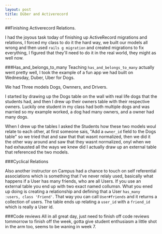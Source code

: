 ```yaml
---
layout: post
title: Düber and Activerecord
---
```


##Finishing Activerecord Relations.

I had the joyous task today of finishing up ActiveRecord migrations and relations, I forced my class to do it the hard way, we built our models all wrong and then used `rails g migration` and created migrations to fix everything, I figured that they'll need to do it in the real world, they might as well now.

###Has_and_belongs_to_many
Teaching `has_and_belongs_to_many` actually went pretty well, I took the example of a fun app we had built on Wednesday, Duber, Uber for Dogs. 

We had Three models Dogs, Ownners, and Drivers.

I started by drawing up the Dogs table on the wall with real life dogs that the students had, and then I drew up their owners table with their respective owners. Luckily one student in my class had both multiple dogs and was married so my example worked, a dog had many owners, and a owner had many dogs. 

When I drew up the tables I asked the Students how these two models woul relate to each other, at first someone sais, "Add a `owner_id` field to the Dogs table" so we tried that and saw that that wasnt normalized, then we did it the other way around and saw that they wasnt normalized, onyl when we had exhausted all the ways we knew did I actually draw up an external table that referenced the two models.

###Cyclical Relations

Also another instructor on Campus had a chance to touch on self referential associations which is something that I've never relaly used, basically what happens if a User has many friends, who are all Users. If you use an external table you end up with two exact named collumsn. What you ened up doing is creating a relationship and defining that a User `has_many :users, class 'Friend'`. That way you can call `User#friends` and it returns a collection of users. The table ends up relating a `user_id` with a `friend_id` which is really a User id.

###Code reviews
All in all great day, just need to finish off code reviews tommorrow to finish off the week, gotta give student enthusiasm a little shot in the arm too, seems to be waning in week 7.
